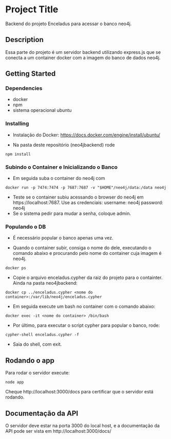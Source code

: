 # Project Title

Backend do projeto Enceladus para acessar o banco neo4j.

## Description

Essa parte do projeto é um servidor backend utilizando express.js que se conecta a um container docker com a imagem do banco de dados neo4j.

## Getting Started

### Dependencies

- docker
- npm
- sistema operacional ubuntu

### Installing

- Instalação do Docker: https://docs.docker.com/engine/install/ubuntu/

- Na pasta deste repositório (neo4jbackend) rode

```
npm install
```

### Subindo o Container e Inicializando o Banco

- Em seguida suba o container do neo4j com

```
docker run -p 7474:7474 -p 7687:7687 -v "$HOME"/neo4j/data:/data neo4j
```

- Teste se o container subiu acessando o browser do neo4j em https://localhost:7687. Use as credenciais:
  username: neo4j
  password: neo4j
- Se o sistema pedir para mudar a senha, coloque admin.

### Populando o DB

- É necessário popular o banco apenas uma vez.

- Quando o container subir, consiga o nome do dele, executando o comando abaixo e procurando pelo nome do container cuja imagem é neo4j.

```
docker ps
```

- Copie o arquivo enceladus.cypher da raiz do projeto para o containter. Ainda na pasta neo4jbackend:

```
docker cp ../enceladus.cypher <nome do container>:/var/lib/neo4j/enceladus.cypher
```

- Em seguida execute um bash no container com o comando abaixo:

```
docker exec -it <nome do container> /bin/bash
```

- Por último, para executar o script cypher para popular o banco, rode:

```
cypher-shell enceladus.cypher -f
```

- Saia do shell, com exit.

## Rodando o app

Para rodar o servidor execute:

```
node app
```

Cheque http://localhost:3000/docs para certificar que o servidor está rodando.

## Documentação da API

O servidor deve estar na porta 3000 do local host, e a documentação da API pode ser vista em http://localhost:3000/docs/
